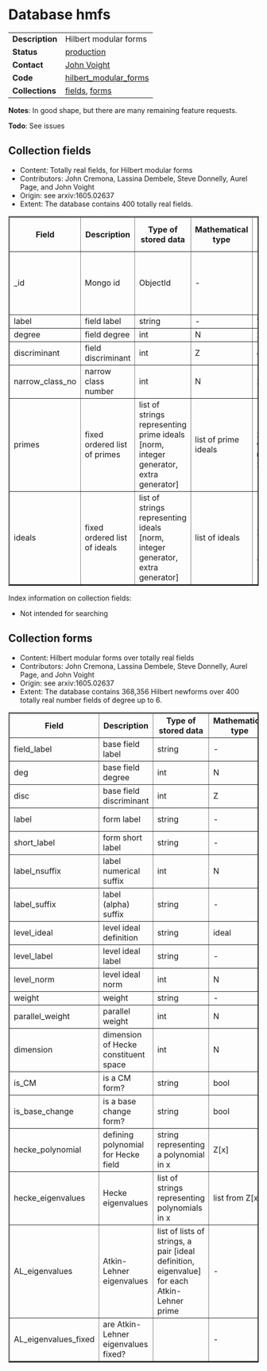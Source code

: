 # Database hmfs

|||
|---|---|
|**Description**|Hilbert modular forms|
|**Status**|[production](http://www.lmfdb.org/ModularForm/GL2/TotallyReal/)|
|**Contact**|[John Voight](https://github.com/jvoight)|
|**Code**|[hilbert_modular_forms](https://github.com/LMFDB/lmfdb/tree/master/lmfdb/hilbert_modular_forms)|
|**Collections**|[fields](http://www.lmfdb.org/api/hmfs/fields), [forms](http://www.lmfdb.org/api/hmfs/forms)|

**Notes**: In good shape, but there are many remaining feature requests.

**Todo**: See issues

## Collection fields

* Content: Totally real fields, for Hilbert modular forms
* Contributors: John Cremona, Lassina Dembele, Steve Donnelly, Aurel Page, and John Voight
* Origin: see arxiv:1605.02637
* Extent: The database contains 400 totally real fields.

<table border=2>
<tr>
<th>Field</th>
<th>Description</th>
<th>Type of stored data</th>
<th>Mathematical type</th>
<th>Example of stored data</th>
<th>Remarks</th>
</tr>

<tr>
<td> _id </td><td> Mongo id </td><td> ObjectId </td><td>-</td><td>
</td>
<td>assigned my Mongo; contains creation timestamp</td></tr>

<tr>
<td> label </td><td> field label </td><td> string </td><td> -
</td><td> '3.3.49.1' </td>
<td>&nbsp;</td></tr>

<tr>
<td> degree </td><td> field degree </td><td> int </td><td> N
</td><td> 2 </td>
<td>&nbsp;</td></tr>

<tr>
<td> discriminant </td><td> field discriminant </td><td> int </td><td> Z
</td><td> 49 </td>
<td>&nbsp;</td></tr>

<tr>
<td> narrow_class_no </td><td> narrow class number </td><td> int </td><td> N
</td><td> 2 </td>
<td>&nbsp;</td></tr>

<tr>
<td> primes </td><td> fixed ordered list of primes </td><td> list of strings representing prime ideals [norm, integer generator, extra generator]</td><td> list of prime ideals
</td><td> [u'[7, 7, 2*w^2 - w - 3]', u'[8, 2, 2]', ...] </td>
<td>&nbsp;</td></tr>

<tr>
<td> ideals </td><td> fixed ordered list of ideals </td><td> list of strings representing ideals [norm, integer generator, extra generator]</td><td> list of ideals
</td><td> [u'[1, 1, 1]', u'[7, 7, 2*w^2 - w - 3]', ...] </td>
<td>&nbsp;</td></tr>

</table>

Index information on collection fields:

-  Not intended for searching

## Collection forms

* Content: Hilbert modular forms over totally real fields
* Contributors: John Cremona, Lassina Dembele, Steve Donnelly, Aurel Page, and John Voight
* Origin: see arxiv:1605.02637
* Extent: The database contains 368,356 Hilbert newforms over 400 totally real number fields of degree up to 6.

<table border=2>
<tr>
<th>Field</th>
<th>Description</th>
<th>Type of stored data</th>
<th>Mathematical type</th>
<th>Example of stored data</th>
<th>Remarks</th>
</tr>

<tr>
<td> field_label </td><td> base field label </td><td> string </td><td> -
</td><td> u'3.3.49.1' </td>
<td>&nbsp;</td></tr>

<tr>
<td> deg </td><td> base field degree </td><td> int </td><td> N
</td><td> 3 </td>
<td>&nbsp;</td></tr>

<tr>
<td> disc </td><td> base field discriminant </td><td> int </td><td> Z
</td><td> 49 </td>
<td>&nbsp;</td></tr>

<tr>
<td> label </td><td> form label </td><td> string </td><td> -
</td><td> u'3.3.49.1-27.1-a' </td>
<td>&nbsp;</td></tr>

<tr>
<td> short_label </td><td> form short label </td><td> string </td><td> -
</td><td> u'27.1-a' </td>
<td>&nbsp;</td></tr>

<tr>
<td> label_nsuffix </td><td> label numerical suffix </td><td> int </td><td> N
</td><td> 0 </td>
<td>&nbsp;</td></tr>

<tr>
<td> label_suffix </td><td> label (alpha) suffix </td><td> string </td><td> -
</td><td> u'a' </td>
<td>&nbsp;</td></tr>

<tr>
<td> level_ideal </td><td> level ideal definition </td><td> string </td><td> ideal
</td><td> u'[27, 3, 3]' </td>
<td>&nbsp;</td></tr>

<tr>
<td> level_label </td><td> level ideal label </td><td> string </td><td> -
</td><td> u'27.1' </td>
<td>&nbsp;</td></tr>

<tr>
<td> level_norm </td><td> level ideal norm  </td><td> int </td><td> N
</td><td> 27 </td>
<td>&nbsp;</td></tr>

<tr>
<td> weight </td><td> weight </td><td> string </td><td> -
</td><td> u'[2, 2, 2]' </td>
<td>&nbsp;</td></tr>

<tr>
<td> parallel_weight </td><td> parallel weight </td><td> int </td><td> N
</td><td> 2 </td>
<td>&nbsp;</td></tr>

<tr>
<td> dimension </td><td> dimension of Hecke constituent space </td><td> int </td><td> N
</td><td> 1 </td>
<td>&nbsp;</td></tr>

<tr>
<td> is_CM </td><td> is a CM form? </td><td> string </td><td> bool
</td><td> u'no' </td>
<td>{'yes','no'}</td></tr>

<tr>
<td> is_base_change </td><td> is a base change form? </td><td> string </td><td> bool
</td><td> u'yes' </td>
<td>{'yes','no'}</td></tr>

<tr>
<td> hecke_polynomial </td><td> defining polynomial for Hecke field </td><td> string representing a polynomial in x </td><td> Z[x]
</td><td> u'x^2 - 5' </td>
<td>&nbsp;</td></tr>

<tr>
<td> hecke_eigenvalues </td><td> Hecke eigenvalues </td><td> list of strings representing polynomials in x </td><td> list from Z[x]
</td><td> [u'-5', u'-4', u'1', u'1', ...] </td>
<td>&nbsp;</td></tr>

<tr>
<td> AL_eigenvalues </td><td> Atkin-Lehner eigenvalues </td><td> list of lists of strings, a pair [ideal definition, eigenvalue] for each Atkin-Lehner prime </td><td> -
</td><td> [[u'[27, 3, 3]', u'-1']] </td>
<td>&nbsp;</td></tr>

<tr>
<td> AL_eigenvalues_fixed </td><td> are Atkin-Lehner eigenvalues fixed? </td><td>  </td><td> -
</td><td> u'done' </td>
<td>&nbsp;</td></tr>

</table>
